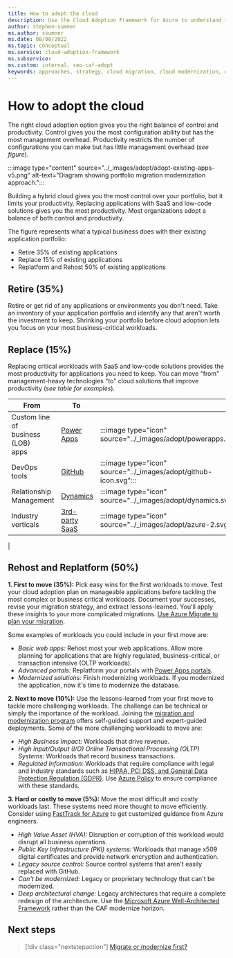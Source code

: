 ```yaml
---
title: How to adopt the cloud
description: Use the Cloud Adoption Framework for Azure to understand the typical journey to the cloud and how your existing portfolio will change.
author: stephen-sumner
ms.author: ssumner
ms.date: 08/08/2022
ms.topic: conceptual
ms.service: cloud-adoption-framework
ms.subservice: 
ms.custom: internal, seo-caf-adopt
keywords: approaches, strategy, cloud migration, cloud modernization, cloud adoption framework
---
```


# How to adopt the cloud

The right cloud adoption option gives you the right balance of control and productivity. Control gives you the most configuration ability but has the most management overhead. Productivity restricts the number of configurations you can make but has little management overhead (*see figure*).

:::image type="content" source="../_images/adopt/adopt-existing-apps-v5.png" alt-text="Diagram showing portfolio migration modernization approach.":::

Building a hybrid cloud gives you the most control over your portfolio, but it limits your productivity. Replacing applications with SaaS and low-code solutions gives you the most productivity. Most organizations adopt a balance of both control and productivity.

The figure represents what a typical business does with their existing application portfolio:

- Retire 35% of existing applications
- Replace 15% of existing applications
- Replatform and Rehost 50% of existing applications

## Retire (35%)

Retire or get rid of any applications or environments you don't need. Take an inventory of your application portfolio and identify any that aren't worth the investment to keep. Shrinking your portfolio before cloud adoption lets you focus on your most business-critical workloads.

## Replace (15%)

Replacing critical workloads with SaaS and low-code solutions provides the most productivity for applications you need to keep. You can move "from" management-heavy technologies "to" cloud solutions that improve productivity (*see table for examples*).

| From<span title="Replace">&nbsp;</span> | To<span title="To">&nbsp;</span> |<span></span>|
|-|-|-|
|Custom line of <br>business (LOB)<br>apps|[Power Apps](/power-apps/powerapps-overview)| :::image type="icon" source="../_images/adopt/powerapps.svg":::
|DevOps tools|[GitHub](/learn/modules/introduction-to-github/)|:::image type="icon" source="../_images/adopt/github-icon.svg":::
|Relationship <br>Management|[Dynamics](/dynamics365/get-started/intro-crossapp-index)|:::image type="icon" source="../_images/adopt/dynamics.svg":::
|Industry <br>verticals|[3rd-party <br>SaaS](/marketplace/apps)|:::image type="icon" source="../_images/adopt/azure-2.svg":::
|

## Rehost and Replatform (50%)

**1. First to move (35%):**  Pick easy wins for the first workloads to move. Test your cloud adoption plan on manageable applications before tackling the most complex or business critical workloads. Document your successes, revise your migration strategy, and extract lessons-learned. You'll apply these insights to your more complicated migrations. [Use Azure Migrate to plan your migration](/azure/migrate/migrate-services-overview).

Some examples of workloads you could include in your first move are:

- *Basic web apps:* Rehost most your web applications. Allow more planning for applications that are highly regulated, business-critical, or transaction intensive (OLTP workloads).
- *Advanced portals:* Replatform your portals with [Power Apps portals](/power-apps/maker/portals/overview).
- *Modernized solutions:* Finish modernizing workloads. If you modernized the application, now it's time to modernize the database.

**2. Next to move (10%):** Use the lessons-learned from your first move to tackle more challenging workloads. The challenge can be technical or simply the importance of the workload. Joining the [migration and modernization program](https://azure.microsoft.com/migration/) offers self-guided support and expert-guided deployments. Some of the more challenging workloads to move are:

- *High Business Impact:* Workloads that drive revenue.
- *High Input/Output (I/O) Online Transactional Processing (OLTP) Systems:* Workloads that record business transactions.
- *Regulated Information:* Workloads that require compliance with legal and industry standards such as [HIPAA, PCI DSS, and General Data Protection Regulation (GDPR)](/../cloud-adoption-framework-pr/docs/govern/policy-compliance/regulatory-compliance.md). Use [Azure Policy](/azure/governance/policy/concepts/regulatory-compliance.md) to ensure compliance with these standards.

**3. Hard or costly to move (5%):** Move the most difficult and costly workloads last. These systems need more thought to move efficiently. Consider using [FastTrack for Azure](https://azure.microsoft.com/programs/azure-fasttrack/?v=18.03#overview) to get customized guidance from Azure engineers.

- *High Value Asset (HVA):* Disruption or corruption of this workload would disrupt all business operations.
- *Public Key Infrastructure (PKI) systems:* Workloads that manage x509 digital certificates and provide network encryption and authentication.
- *Legacy source control:* Source control systems that aren't easily replaced with GitHub.
- *Can't be modernized:* Legacy or proprietary technology that can't be modernized.
- *Deep architectural change:* Legacy architectures that require a complete redesign of the architecture. Use the [Microsoft Azure Well-Architected Framework](/well-architected-pr/well-architected/index.md) rather than the CAF modernize horizon.

## Next steps

> [!div class="nextstepaction"]
> [Migrate or modernize first?](../adopt/migrate-or-modernize.md)

